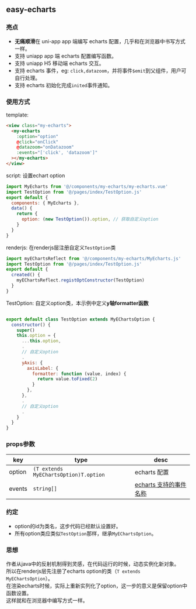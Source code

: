 ## easy-echarts

### 亮点

- <strong>无痛顺滑</strong>在 uni-app app 端编写 echarts 配置，几乎和在浏览器中书写方式一样。
- 支持 uniapp app 端 echarts 配置编写函数。
- 支持 uniapp H5 移动端 echarts 交互。
- 支持 echarts 事件，eg: <code>click,datazoom</code>，并将事件<code>$emit</code>到父组件，用户可自行处理。
- 支持 echarts 初始化完成<code>inited</code>事件通知。

### 使用方式

template: 
```html
<view class="my-echarts">
  <my-echarts
    :option="option"
    @click="onClick"
    @datazoom="onDatazoom"
    :events="['click', 'datazoom']"
  ></my-echarts>
</view>
```
script: 设置echart option
```javascript
import MyEcharts from '@/components/my-echarts/my-echarts.vue'
import TestOption from '@/pages/index/TestOption.js'
export default {
  components: { MyEcharts },
  data() {
    return {
      option: (new TestOption()).option, // 获取自定义option
    }
  }
}
```

renderjs: 在renderjs层注册自定义<code>TestOption</code>类
```javascript
import myEChartsReflect from '@/components/my-echarts/MyEcharts.js'
import TestOption from '@/pages/index/TestOption.js'
export default {
  created() {
    myEChartsReflect.registOptConstructor(TestOption)
  }
}
```

TestOption: 自定义option类，本示例中定义<strong>y轴formatter函数</strong>
```javascript

export default class TestOption extends MyEChartsOption {
  constructor() {
    super()
    this.option = {
      ...this.option,
      .
      // 自定义option
      .
      yAxis: {
        axisLabel: {
          formatter: function (value, index) {
            return value.toFixed(2)
          }
        },
      },
      .
      // 自定义option
      .
    }
  }
}
```

### props参数

| key | type | desc |
| ---- | ---- | ---- |
| option | <code>(T extends MyEChartsOption)T.option</code> |echarts 配置 |
| events | <code>string[]</code> | [echarts 支持的事件名称](https://echarts.apache.org/zh/api.html#events) |


### 约定
  * option的id为类名，这步代码已经默认设置好。
  * 所有option类应类似<code>TestOption</code>那样，继承<code>MyEChartsOption</code>。

### 思想
  作者从java中的反射机制得到灵感，在代码运行的时候，动态实例化新对象。  
  所以在renderjs层先注册了echarts option的类（<code>T extends MyEChartsOption</code>）。  
  在渲染echarts时候，实际上重新实列化了option，这一步的意义是保留option中函数设置。  
  这样就和在浏览器中编写方式一样。
